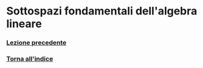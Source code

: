 # Sottospazi fondamentali dell'algebra lineare
### [Lezione precedente](Lezione12.md)
### [Torna all'indice](../README.md)